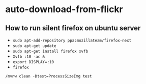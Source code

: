 # auto-download-from-flickr

## How to run silent firefox on ubuntu server 
* `sudo apt-add-repository ppa:mozillateam/firefox-next`
* `sudo apt-get update`
* `sudo apt-get install firefox xvfb`
* `Xvfb :10 -ac &`
* `export DISPLAY=:10`
* `firefox`



`/mvnw clean -Dtest=ProcessSizeImg test`

